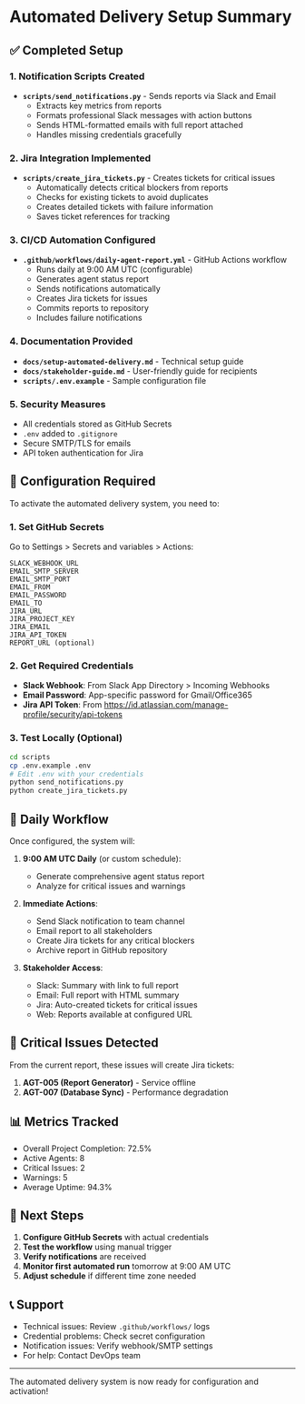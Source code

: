 # Automated Delivery Setup Summary

## ✅ Completed Setup

### 1. Notification Scripts Created
- **`scripts/send_notifications.py`** - Sends reports via Slack and Email
  - Extracts key metrics from reports
  - Formats professional Slack messages with action buttons
  - Sends HTML-formatted emails with full report attached
  - Handles missing credentials gracefully

### 2. Jira Integration Implemented
- **`scripts/create_jira_tickets.py`** - Creates tickets for critical issues
  - Automatically detects critical blockers from reports
  - Checks for existing tickets to avoid duplicates
  - Creates detailed tickets with failure information
  - Saves ticket references for tracking

### 3. CI/CD Automation Configured
- **`.github/workflows/daily-agent-report.yml`** - GitHub Actions workflow
  - Runs daily at 9:00 AM UTC (configurable)
  - Generates agent status report
  - Sends notifications automatically
  - Creates Jira tickets for issues
  - Commits reports to repository
  - Includes failure notifications

### 4. Documentation Provided
- **`docs/setup-automated-delivery.md`** - Technical setup guide
- **`docs/stakeholder-guide.md`** - User-friendly guide for recipients
- **`scripts/.env.example`** - Sample configuration file

### 5. Security Measures
- All credentials stored as GitHub Secrets
- `.env` added to `.gitignore`
- Secure SMTP/TLS for emails
- API token authentication for Jira

## 🔧 Configuration Required

To activate the automated delivery system, you need to:

### 1. Set GitHub Secrets
Go to Settings > Secrets and variables > Actions:

```
SLACK_WEBHOOK_URL
EMAIL_SMTP_SERVER
EMAIL_SMTP_PORT
EMAIL_FROM
EMAIL_PASSWORD
EMAIL_TO
JIRA_URL
JIRA_PROJECT_KEY
JIRA_EMAIL
JIRA_API_TOKEN
REPORT_URL (optional)
```

### 2. Get Required Credentials
- **Slack Webhook**: From Slack App Directory > Incoming Webhooks
- **Email Password**: App-specific password for Gmail/Office365
- **Jira API Token**: From https://id.atlassian.com/manage-profile/security/api-tokens

### 3. Test Locally (Optional)
```bash
cd scripts
cp .env.example .env
# Edit .env with your credentials
python send_notifications.py
python create_jira_tickets.py
```

## 📅 Daily Workflow

Once configured, the system will:

1. **9:00 AM UTC Daily** (or custom schedule):
   - Generate comprehensive agent status report
   - Analyze for critical issues and warnings

2. **Immediate Actions**:
   - Send Slack notification to team channel
   - Email report to all stakeholders
   - Create Jira tickets for any critical blockers
   - Archive report in GitHub repository

3. **Stakeholder Access**:
   - Slack: Summary with link to full report
   - Email: Full report with HTML summary
   - Jira: Auto-created tickets for critical issues
   - Web: Reports available at configured URL

## 🚨 Critical Issues Detected

From the current report, these issues will create Jira tickets:
1. **AGT-005 (Report Generator)** - Service offline
2. **AGT-007 (Database Sync)** - Performance degradation

## 📊 Metrics Tracked

- Overall Project Completion: 72.5%
- Active Agents: 8
- Critical Issues: 2
- Warnings: 5
- Average Uptime: 94.3%

## 🎯 Next Steps

1. **Configure GitHub Secrets** with actual credentials
2. **Test the workflow** using manual trigger
3. **Verify notifications** are received
4. **Monitor first automated run** tomorrow at 9:00 AM UTC
5. **Adjust schedule** if different time zone needed

## 📞 Support

- Technical issues: Review `.github/workflows/` logs
- Credential problems: Check secret configuration
- Notification issues: Verify webhook/SMTP settings
- For help: Contact DevOps team

---

The automated delivery system is now ready for configuration and activation!
